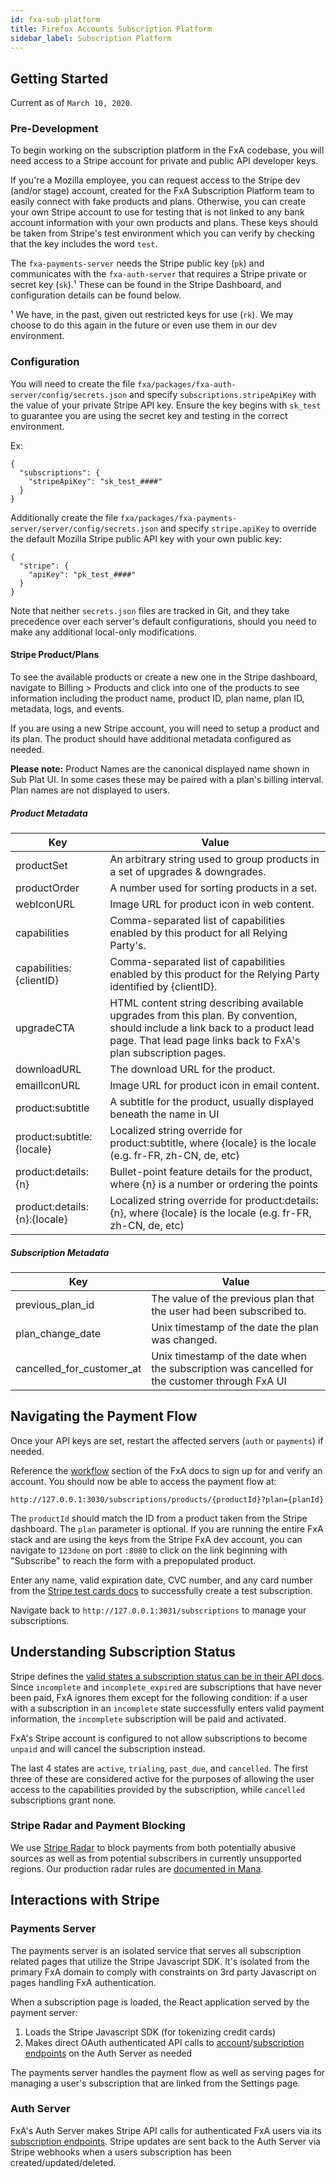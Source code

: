 ```yaml
---
id: fxa-sub-platform
title: Firefox Accounts Subscription Platform
sidebar_label: Subscription Platform
---
```


## Getting Started

Current as of `March 10, 2020`.

### Pre-Development

To begin working on the subscription platform in the FxA codebase, you will need access to a Stripe account for private and public API developer keys.

If you're a Mozilla employee, you can request access to the Stripe dev (and/or stage) account, created for the FxA Subscription Platform team to easily connect with fake products and plans. Otherwise, you can create your own Stripe account to use for testing that is not linked to any bank account information with your own products and plans. These keys should be taken from Stripe's test environment which you can verify by checking that the key includes the word `test`.

The `fxa-payments-server` needs the Stripe public key (`pk`) and communicates with the `fxa-auth-server` that requires a Stripe private or secret key (`sk`).¹ These can be found in the Stripe Dashboard, and configuration details can be found below.

¹ We have, in the past, given out restricted keys for use (`rk`). We may choose to do this again in the future or even use them in our dev environment.

### Configuration

You will need to create the file `fxa/packages/fxa-auth-server/config/secrets.json` and specify `subscriptions.stripeApiKey` with the value of your private Stripe API key. Ensure the key begins with `sk_test` to guarantee you are using the secret key and testing in the correct environment.

Ex:

```
{
  "subscriptions": {
    "stripeApiKey": "sk_test_####"
  }
}
```

Additionally create the file `fxa/packages/fxa-payments-server/server/config/secrets.json` and specify `stripe.apiKey` to override the default Mozilla Stripe public API key with your own public key:

```
{
  "stripe": {
    "apiKey": "pk_test_####"
  }
}
```

Note that neither `secrets.json` files are tracked in Git, and they take precedence over each server's default configurations, should you need to make any additional local-only modifications.

#### Stripe Product/Plans

To see the available products or create a new one in the Stripe dashboard, navigate to Billing > Products and click into one of the products to see information including the product name, product ID, plan name, plan ID, metadata, logs, and events.

If you are using a new Stripe account, you will need to setup a product and its plan. The product should have additional metadata configured as needed.

**Please note:** Product Names are the canonical displayed name shown in Sub Plat UI. In some cases these may be paired with a plan's billing interval. Plan names are not displayed to users.

##### Product Metadata

| Key                     | Value                                                                                                                                                                                           |
| ----------------------- | ----------------------------------------------------------------------------------------------------------------------------------------------------------------------------------------------- |
| productSet              | An arbitrary string used to group products in a set of upgrades & downgrades.                                                                                                                   |
| productOrder            | A number used for sorting products in a set.                                                                                                                                                    |
| webIconURL              | Image URL for product icon in web content.                                                                                                                                                      |
| capabilities            | Comma-separated list of capabilities enabled by this product for all Relying Party's.                                                                                                           |
| capabilities:{clientID} | Comma-separated list of capabilities enabled by this product for the Relying Party identified by {clientID}.                                                                                    |
| upgradeCTA              | HTML content string describing available upgrades from this plan. By convention, should include a link back to a product lead page. That lead page links back to FxA's plan subscription pages. |
| downloadURL             | The download URL for the product.                                                                                                                                                               |
| emailIconURL            | Image URL for product icon in email content.                                                                                                                                                    |
| product:subtitle | A subtitle for the product, usually displayed beneath the name in UI |
| product:subtitle:{locale} | Localized string override for product:subtitle, where {locale} is the locale (e.g. fr-FR, zh-CN, de, etc) |
| product:details:{n} | Bullet-point feature details for the product, where {n} is a number or ordering the points |
| product:details:{n}:{locale} | Localized string override for product:details:{n}, where {locale} is the locale (e.g. fr-FR, zh-CN, de, etc) |

##### Subscription Metadata

| Key              | Value                                                                |
| ---------------- | -------------------------------------------------------------------- |
| previous_plan_id | The value of the previous plan that the user had been subscribed to. |
| plan_change_date | Unix timestamp of the date the plan was changed.                     |
| cancelled_for_customer_at | Unix timestamp of the date when the subscription was cancelled for the customer through FxA UI |

## Navigating the Payment Flow

Once your API keys are set, restart the affected servers (`auth` or `payments`) if needed.

Reference the [workflow](https://github.com/mozilla/fxa#workflow) section of the FxA docs to sign up for and verify an account. You should now be able to access the payment flow at:

```
http://127.0.0.1:3030/subscriptions/products/{productId}?plan={planId}
```

The `productId` should match the ID from a product taken from the Stripe dashboard. The `plan` parameter is optional. If you are running the entire FxA stack and are using the keys from the Stripe FxA dev account, you can navigate to `123done` on port `:8080` to click on the link beginning with "Subscribe" to reach the form with a prepopulated product.

Enter any name, valid expiration date, CVC number, and any card number from the [Stripe test cards docs](https://stripe.com/docs/testing#cards) to successfully create a test subscription.

Navigate back to `http://127.0.0.1:3031/subscriptions` to manage your subscriptions.

## Understanding Subscription Status

Stripe defines the [valid states a subscription status can be in their API docs](https://stripe.com/docs/api/subscriptions/object#subscription_object-status).
Since `incomplete` and `incomplete_expired` are subscriptions that have never been paid, FxA ignores them except for the following condition: if a user with a subscription in an `incomplete` state successfully enters valid payment information, the `incomplete` subscription will be paid and activated.

FxA's Stripe account is configured to not allow subscriptions to become `unpaid` and will cancel the subscription instead.

The last 4 states are `active`, `trialing`, `past_due`, and `cancelled`. The first three of these are considered active for the purposes of allowing the user access to the capabilities provided by the subscription, while `cancelled` subscriptions grant none.

### Stripe Radar and Payment Blocking

We use [Stripe Radar](https://stripe.com/docs/radar/rules) to block payments from both potentially abusive sources as well as from potential subscribers in currently unsupported regions. Our production radar rules are [documented in Mana](https://mana.mozilla.org/wiki/display/FIREFOX/Stripe+Radar+Rules).

## Interactions with Stripe

### Payments Server

The payments server is an isolated service that serves all subscription related
pages that utilize the Stripe Javascript SDK. It's isolated from the primary FxA
domain to comply with constraints on 3rd party Javascript on pages handling FxA
authentication.

When a subscription page is loaded, the React application served by the payment
server:

1. Loads the Stripe Javascript SDK (for tokenizing credit cards)
2. Makes direct OAuth authenticated API calls to [account](https://github.com/mozilla/fxa/blob/main/packages/fxa-auth-server/docs/api.md#account)/[subscription endpoints][]
   on the Auth Server as needed

The payments server handles the payment flow as well as serving pages for managing
a user's subscription that are linked from the Settings page.

### Auth Server

FxA's Auth Server makes Stripe API calls for authenticated FxA users via its [subscription
endpoints][]. Stripe updates are sent back to the Auth Server via Stripe webhooks when a
users subscription has been created/updated/deleted.

[subscription endpoints]: https://github.com/mozilla/fxa/blob/main/packages/fxa-auth-server/docs/api.md#subscriptions
